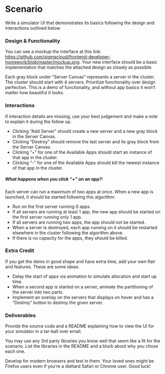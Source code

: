 # Scenario

Write a simulator UI that demonstrates its basics following the design and interactions outlined below.

### Design & Functionality

You can see a mockup the interface at this link: https://github.com/sigmacloud/frontend-developer-homework/blob/master/mockup.png. Your new interface should be a basic implementation that matches the attached design as closely as possible.

Each gray block under “Server Canvas” represents a server in the cluster. The cluster should start with 4 servers.
Prioritize functionality over design perfection. This is a demo of functionality, and without app basics it won’t matter how beautiful it looks.

### Interactions

If interaction details are missing, use your best judgement and make a note to explain it during the follow up.

- Clicking “Add Server” should create a new server and a new gray block in the Server Canvas.
- Clicking “Destroy” should remove the last server and its gray block from the Server Canvas.
- Clicking “+” for one of the Available Apps should start an instance of that app in the cluster.
- Clicking “-” for one of the Available Apps should kill the newest instance of that app in the cluster.

##### What happens when you click “+” on an app?:

Each server can run a maximum of two apps at once.
When a new app is launched, it should be started following this algorithm:
- Run on the first server running 0 apps.
- If all servers are running at least 1 app, the new app should be started on the first server running only 1 app.
- If all servers are running two apps, the app should not be started.
- When a server is destroyed, each app running on it should be restarted elsewhere in the cluster following the algorithm above.
- If there is no capacity for the apps, they should be killed.


### Extra Credit

If you get the demo in good shape and have extra time, add your own flair and features. These are some ideas:

- Delay the start of apps via animation to simulate allocation and start up time.
- When a second app is started on a server, animate the partitioning of the server into two parts.
- Implement an overlay on the servers that displays on hover and has a “Destroy” button to destroy the given server.

### Deliverables

Provide the source code and a README explaining how to view the UI for your simulator in a tar-ball over email.

You may use any 3rd party libraries you know well that seem like a fit for the scenario. List the libraries in the README and a blurb about why you chose each one.

Develop for modern browsers and test in them. Your loved ones might be Firefox users even if you’re a diehard Safari or Chrome user.
Good luck!

 